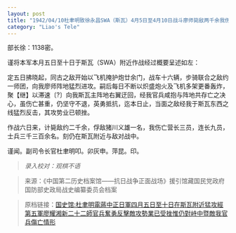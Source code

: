 ```yaml
---
layout: post
title: "1942/04/10杜聿明致徐永昌SWA（斯瓦）4月5日至4月10日战斗廖师毙敌两千余我伤亡营长三及士兵三千余"
category: "Liao's Tele"
---
```


部长徐：1138密。

谨将本军本月五日至十日于斯瓦（SWA）附近作战经过概要呈述如左：

定五日拂晓起，同古之敌开始以飞机掩护炮廿余门，战车十六辆，步骑联合之敌约一师团，向我廖师阵地猛烈进攻。嗣后每日不断以炽盛炮火及飞机多架更番轰炸，聚【继】以滞速〔?〕向我斯瓦主阵地右翼迂回，经我官兵咸抱与阵地共存亡之决心，虽伤亡甚重，仍坚守不退，英勇抵抗，迄本日止，当面之敌经我于斯瓦东西之线猛烈反击，其攻势业已顿挫。

作战六日来，计毙敌约二千余，俘敌猪川义雄一名，我伤亡营长三员，连长九员，士兵三千三百余名。刻仍在斯瓦附近与敌对战中。


谨闻。副司令长官杜聿明叩。卯灰申。萍昆。印。


>*录入校对：观棋不语*

> 来源：《中国第二历史档案馆——抗日战争正面战场》援引馆藏国民党政府国防部史政局战史编纂委员会档案

> 原档链接：[国史馆:杜聿明電蔣中正日軍四月五日至十日在斯瓦附近猛攻經第五軍廖耀湘新二十二師官兵奮勇反擊敵攻勢業已受挫惟仍對峙中暨敵我官兵傷亡情形](https://ahonline.drnh.gov.tw/index.php?act=Display/image/5894551ZC_By==)
